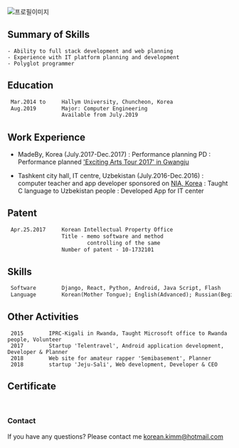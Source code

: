 ![프로필이미지](https://raw.githubusercontent.com/SUWANKIM/kimsuwan.github.io/master/pic.jpg)

## Summary of Skills

```
- Ability to full stack development and web planning
- Experience with IT platform planning and development
- Polyglot programmer
```



## Education
```markdown
 Mar.2014 to     Hallym University, Chuncheon, Korea
 Aug.2019        Major: Computer Engineering
                 Available from July.2019
```



## Work Experience

 - MadeBy, Korea (July.2017-Dec.2017)
   : Performance planning PD
   : Performance planned ['Exciting Arts Tour 2017' in Gwangju](https://korean.visitkorea.or.kr/detail/fes_detail.html?cotid=36031558-bfdb-4c75-b962-76155b9a0a10)

  -  Tashkent city hall, IT centre, Uzbekistan (July.2016-Dec.2016)
   :  computer teacher and app developer sponsored on [NIA, Korea](https://www.nia.or.kr/)
   : Taught C language to Uzbekistan people
   : Developed App for IT center



## Patent
```markdown
 Apr.25.2017     Korean Intellectual Property Office
                 Title - memo software and method 
                         controlling of the same
                 Number of patent - 10-1732101
```



## Skills
```markdown
 Software        Django, React, Python, Android, Java Script, Flash
 Language        Korean(Mother Tongue); English(Advanced); Russian(Beginner)
```



## Other Activities
```
 2015        IPRC-Kigali in Rwanda, Taught Microsoft office to Rwanda people, Volunteer
 2017        Startup 'Telentravel', Android application development, Developer & Planner
 2018        Web site for amateur rapper 'Semibasement', Planner
 2018        startup 'Jeju-Sali', Web development, Developer & CEO
 ```



## Certificate
```markdown
 
 ```



### Contact

If you have any questions? Please contact me [korean.kimm@hotmail.com](korean.kimm@hotmail.com)
